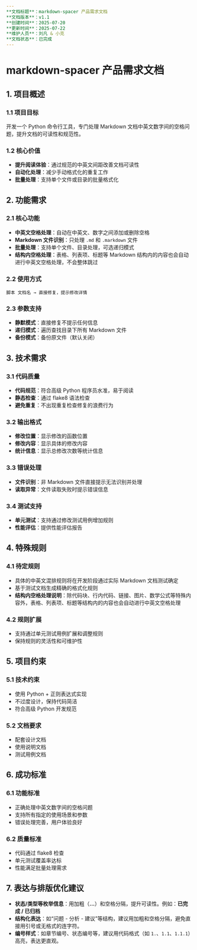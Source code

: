 ```yaml
---
**文档标题**：markdown-spacer 产品需求文档
**文档版本**：v1.1
**创建时间**：2025-07-20
**更新时间**：2025-07-22
**维护人员**：刘凡 & 小克
**文档状态**：已完成
---
```


# markdown-spacer 产品需求文档

## 1. 项目概述

### 1.1 项目目标

开发一个 Python 命令行工具，专门处理 Markdown 文档中英文数字间的空格问题，提升文档的可读性和规范性。

### 1.2 核心价值

- **提升阅读体验**：通过规范的中英文间距改善文档可读性
- **自动化处理**：减少手动格式化的重复工作
- **批量处理**：支持单个文件或目录的批量格式化

## 2. 功能需求

### 2.1 核心功能

- **中英文空格处理**：自动在中英文、数字之间添加或删除空格
- **Markdown 文件识别**：只处理 `.md` 和 `.markdown` 文件
- **批量处理**：支持单个文件、目录处理，可选递归模式
- **结构内空格处理**：表格、列表项、标题等 Markdown 结构内的内容也会自动进行中英文空格处理，不会整体跳过

### 2.2 使用方式

```text
脚本 文档名 → 直接修复，提示修改详情
```

### 2.3 参数支持

- **静默模式**：直接修复不提示任何信息
- **递归模式**：遍历查找目录下所有 Markdown 文件
- **备份模式**：备份原文件（默认关闭）

## 3. 技术需求

### 3.1 代码质量

- **代码规范**：符合高级 Python 程序员水准，易于阅读
- **静态检查**：通过 flake8 语法检查
- **避免重复**：不出现重复检查修复的浪费行为

### 3.2 输出格式

- **修改位置**：显示修改的函数位置
- **修改内容**：显示具体的修改内容
- **统计信息**：显示总修改次数等统计信息

### 3.3 错误处理

- **文件识别**：非 Markdown 文件直接提示无法识别并处理
- **读取异常**：文件读取失败时提示错误信息

### 3.4 测试支持

- **单元测试**：支持通过修改测试用例增加规则
- **性能评估**：提供性能评估报告

## 4. 特殊规则

### 4.1 待定规则

- 具体的中英文混排规则将在开发阶段通过实际 Markdown 文档测试确定
- 基于测试文档生成精确的格式化规则
- **结构内空格处理说明**：除代码块、行内代码、链接、图片、数学公式等特殊内容外，表格、列表项、标题等结构内的内容也会自动进行中英文空格处理

### 4.2 规则扩展

- 支持通过单元测试用例扩展和调整规则
- 保持规则的灵活性和可维护性

## 5. 项目约束

### 5.1 技术约束

- 使用 Python + 正则表达式实现
- 不过度设计，保持代码简洁
- 符合高级 Python 开发规范

### 5.2 文档要求

- 配套设计文档
- 使用说明文档
- 测试用例文档

## 6. 成功标准

### 6.1 功能标准

- 正确处理中英文数字间的空格问题
- 支持所有指定的使用场景和参数
- 错误处理完善，用户体验良好

### 6.2 质量标准

- 代码通过 flake8 检查
- 单元测试覆盖率达标
- 性能满足批量处理需求

## 7. 表达与排版优化建议

- **状态/类型等枚举信息**：用加粗（**...**）和空格分隔，提升可读性。例如：**已完成 / 已归档**
- **结构化表达**：如“问题 - 分析 - 建议”等结构，建议用加粗和空格分隔，避免直接用引号或无格式的连字符。
- **编号样式**：如章节编号、状态编号等，建议用代码格式（如 `1.`、`1.1`、`1.1.1`）高亮，表达更直观。
